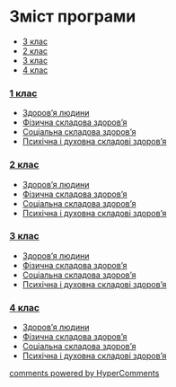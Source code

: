 <div id="hypercomments_widget" class="js-hypercomments-widget invisible"></div>

# Зміст програми

<ul class="nav nav-tabs">
<li class="active"><a data-toggle="tab" href="#home">3 клас</a></li>
<li><a data-toggle="tab" href="#menu1">2 клас</a></li>
<li><a data-toggle="tab" href="#menu2">3 клас</a></li>
<li><a data-toggle="tab" href="#menu3">4 клас</a></li>
</ul>

<div class="tab-content">
<div id="home" class="tab-pane fade in active">
<h3><a href="http://mon-health.ed-era.com/1/1_klas.html">1 клас</a></h3>
<ul type="disc">
<li><a href="http://mon-health.ed-era.com/1/zdorovya.html">Здоров’я людини</a></li>
<li><a href="http://mon-health.ed-era.com/1/fiz_skladova.html">Фізична складова здоров’я</a></li>
<li><a href="http://mon-health.ed-era.com/1/soc_skladova.html">Соціальна складова здоров’я</a></li>
<li><a href="http://mon-health.ed-era.com/1/psyh_skladova.html">Психічна і духовна складові здоров’я</a></li>
</ul>
</div>
<div id="menu1" class="tab-pane fade">
<h3><a href="http://mon-health.ed-era.com/2/2_klas.html">2 клас</a></h3>
<ul type="disc">
<li><a href="http://mon-health.ed-era.com/2/zdorovya.html">Здоров’я людини</a></li>
<li><a href="http://mon-health.ed-era.com/2/fiz_skladova.html">Фізична складова здоров’я</a></li>
<li><a href="http://mon-health.ed-era.com/2/soc_skladova.html">Соціальна складова здоров’я</a></li>
<li><a href="http://mon-health.ed-era.com/2/psyh_skladova.html">Психічна і духовна складові здоров’я</a></li>
</ul>
</div>
<div id="menu2" class="tab-pane fade">
<h3><a href="http://mon-health.ed-era.com/3/3_klas.html">3 клас</a></h3>
<ul type="disc">
<li><a href="http://mon-health.ed-era.com/3/zdorovya.html">Здоров’я людини</a></li>
<li><a href="http://mon-health.ed-era.com/3/fiz_skladova.html">Фізична складова здоров’я</a></li>
<li><a href="http://mon-health.ed-era.com/3/soc_skladova.html">Соціальна складова здоров’я</a></li>
<li><a href="http://mon-health.ed-era.com/3/psyh_skladova.html">Психічна і духовна складові здоров’я</a></li>
</ul>
</div>
<div id="menu3" class="tab-pane fade">
<h3><a href="http://mon-health.ed-era.com/4/4_klas.html">4 клас</a></h3>
<ul type="disc">
<li><a href="http://mon-health.ed-era.com/4/zdorovya.html">Здоров’я людини</a></li>
<li><a href="http://mon-health.ed-era.com/4/fiz_skladova.html">Фізична складова здоров’я</a></li>
<li><a href="http://mon-health.ed-era.com/4/soc_skladova.html">Соціальна складова здоров’я</a></li>
<li><a href="http://mon-health.ed-era.com/4/psyh_skladova.html">Психічна і духовна складові здоров’я</a></li>
</ul>
</div>
</div>

<div class="js-hypercomments-container">
<a href="http://hypercomments.com" class="hc-link" title="comments widget">comments powered by HyperComments</a>
</div>